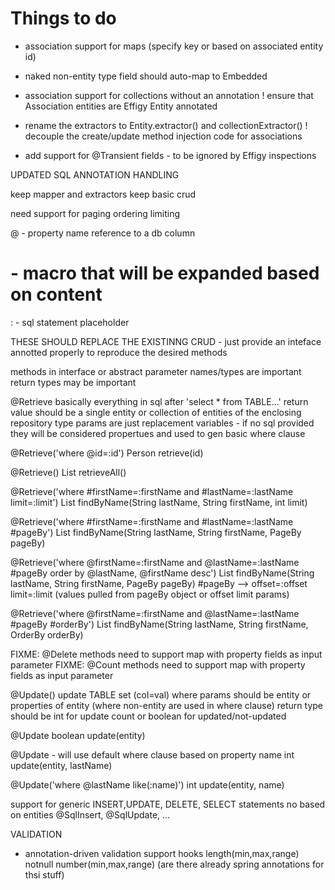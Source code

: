 
# Things to do

- association support for maps (specify key or based on associated entity id)
- naked non-entity type field should auto-map to Embedded
- association support for collections without an annotation
! ensure that Association entities are Effigy Entity annotated

- rename the extractors to Entity.extractor() and collectionExtractor()
! decouple the create/update method injection code for associations

- add support for @Transient fields - to be ignored by Effigy inspections


UPDATED SQL ANNOTATION HANDLING


keep mapper and extractors
keep basic crud

need support for
  paging
  ordering
  limiting

@ - property name reference to a db column
# - macro that will be expanded based on content
: - sql statement placeholder

THESE SHOULD REPLACE THE EXISTINNG CRUD - just provide an inteface annotted properly to reproduce the desired
methods

methods in interface or abstract
parameter names/types are important
return types may be important

@Retrieve
  basically everything in sql after 'select * from TABLE...'
  return value should be a single entity or collection of entities of the enclosing repository type
  params are just replacement variables - if no sql provided they will be considered propertues and used to gen basic where clause

@Retrieve('where @id=:id')
Person retrieve(id)

@Retrieve()
List<Person> retrieveAll()

@Retrieve('where #firstName=:firstName and #lastName=:lastName limit=:limit')
List<Person> findByName(String lastName, String firstName, int limit)

@Retrieve('where #firstName=:firstName and #lastName=:lastName #pageBy')
List<Person> findByName(String lastName, String firstName, PageBy pageBy)

@Retrieve('where @firstName=:firstName and @lastName=:lastName #pageBy order by @lastName, @firstName desc')
List<Person> findByName(String lastName, String firstName, PageBy pageBy)
  #pageBy --> offset=:offset limit=:limit (values pulled from pageBy object or offset limit params)

@Retrieve('where @firstName=:firstName and @lastName=:lastName #pageBy #orderBy')
List<Person> findByName(String lastName, String firstName, OrderBy orderBy)

FIXME: @Delete methods need to support map with property fields as input parameter
FIXME: @Count methods need to support map with property fields as input parameter

@Update()
  update TABLE set (col=val) where
  params should be entity or properties of entity (where non-entity are used in where clause)
  return type should be int for update count or boolean for updated/not-updated

@Update
boolean update(entity)

@Update - will use default where clause based on property name
int update(entity, lastName)

@Update('where @lastName like(:name)')
int update(entity, name)

support for generic INSERT,UPDATE, DELETE, SELECT statements no based on entities
@SqlInsert, @SqlUpdate, ...



VALIDATION

- annotation-driven validation support hooks
    length(min,max,range)
    notnull
    number(min,max,range)
    (are there already spring annotations for thsi stuff)